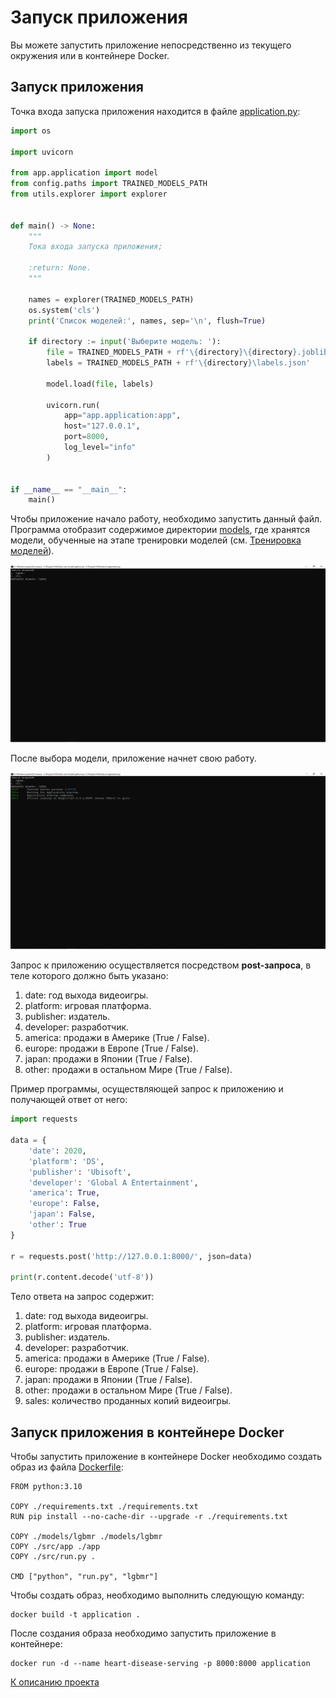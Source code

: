 # Запуск приложения

Вы можете запустить приложение непосредственно из текущего окружения 
или в контейнере Docker.

## Запуск приложения
Точка входа запуска приложения находится в файле 
[application.py](../src/application.py):

```python
import os

import uvicorn

from app.application import model
from config.paths import TRAINED_MODELS_PATH
from utils.explorer import explorer


def main() -> None:
    """
    Тока входа запуска приложения;

    :return: None.
    """

    names = explorer(TRAINED_MODELS_PATH)
    os.system('cls')
    print('Список моделей:', names, sep='\n', flush=True)

    if directory := input('Выберите модель: '):
        file = TRAINED_MODELS_PATH + rf'\{directory}\{directory}.joblib'
        labels = TRAINED_MODELS_PATH + rf'\{directory}\labels.json'

        model.load(file, labels)

        uvicorn.run(
            app="app.application:app",
            host="127.0.0.1",
            port=8000,
            log_level="info"
        )


if __name__ == "__main__":
    main()
```

Чтобы приложение начало работу, необходимо запустить данный файл. 
Программа отобразит содержимое директории [models](../models), 
где хранятся модели, обученные на этапе тренировки моделей 
(см. [Тренировка моделей](training.md)).

![file](../resources/application/models.jpg)

После выбора модели, приложение начнет свою работу.

![file](../resources/application/run.jpg)

Запрос к приложению осуществляется посредством **post-запроса**, 
в теле которого должно быть указано:
1. date: год выхода видеоигры.
2. platform: игровая платформа.
3. publisher: издатель.
4. developer: разработчик.
5. america: продажи в Америке (True / False).
6. europe: продажи в Европе (True / False).
7. japan: продажи в Японии (True / False).
8. other: продажи в остальном Мире (True / False).

Пример программы, осуществляющей запрос к приложению и получающей ответ от него:

```python
import requests

data = {
    'date': 2020,
    'platform': 'DS',
    'publisher': 'Ubisoft',
    'developer': 'Global A Entertainment',
    'america': True,
    'europe': False,
    'japan': False,
    'other': True
}

r = requests.post('http://127.0.0.1:8000/', json=data)

print(r.content.decode('utf-8'))
```

Тело ответа на запрос содержит:
1. date: год выхода видеоигры.
2. platform: игровая платформа.
3. publisher: издатель.
4. developer: разработчик.
5. america: продажи в Америке (True / False).
6. europe: продажи в Европе (True / False).
7. japan: продажи в Японии (True / False).
8. other: продажи в остальном Мире (True / False).
9. sales: количество проданных копий видеоигры.

## Запуск приложения в контейнере Docker

Чтобы запустить приложение в контейнере Docker необходимо создать образ из файла 
[Dockerfile](../Dockerfile):

```
FROM python:3.10

COPY ./requirements.txt ./requirements.txt
RUN pip install --no-cache-dir --upgrade -r ./requirements.txt

COPY ./models/lgbmr ./models/lgbmr
COPY ./src/app ./app
COPY ./src/run.py .

CMD ["python", "run.py", "lgbmr"]
```

Чтобы создать образ, необходимо выполнить следующую команду:

```commandline
docker build -t application .
```

После создания образа необходимо запустить приложение в контейнере:

```commandline
docker run -d --name heart-disease-serving -p 8000:8000 application
```

[К описанию проекта](../README.md)